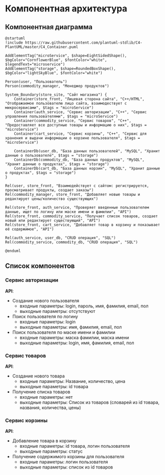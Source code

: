 # Компонентная архитектура
## Компонентная диаграмма
```plantuml
@startuml
!include https://raw.githubusercontent.com/plantuml-stdlib/C4-PlantUML/master/C4_Container.puml

AddElementTag("microService", $shape=EightSidedShape(), $bgColor="CornflowerBlue", $fontColor="white", $legendText="microservice")
AddElementTag("storage", $shape=RoundedBoxShape(), $bgColor="lightSkyBlue", $fontColor="white")

Person(user, "Пользователь")
Person(commodity_manager, "Менеджер продуктов")

System_Boundary(store_site, "Сайт магазина") {
    Container(store_front, "Лицевая сторона сайта", "C++/HTML", "Отображаемое пользователю лицо сайта, взаимодествует с микросервисами", $tags = "microService")
    Container(auth_service, "Сервис авторизации", "C++", "Сервис управления пользователями", $tags = "microService")    
    Container(commodity_service, "Сервис товаров", "C++", "Предоставляет все доступные товары и информацию о них", $tags = "microService")
    Container(cart_service, "Сервис корзины", "C++", "Сервис для хранения и выдачи информации о корзине пользователя", $tags = "microService")

    ContainerDb(user_db, "База данных пользователей", "MySQL", "Хранит данные о пользователе", $tags = "storage")
    ContainerDb(commodity_db, "База данных продуктов", "MySQL", "Хранит данные о продуктах", $tags = "storage")
    ContainerDb(cart_db, "База данных корзин", "MySQL", "Хранит данные о продуктах", $tags = "storage")
}

Rel(user, store_front, "Взаимодействует с сайтом: регистрируется, просматривает продукты, создает заказы")
Rel(commodity_manager, store_front, "Добавляет новые товары и редактирует цены/количество существующих")

Rel(store_front, auth_service, "Проверяет введенные пользователем данные, ищет по логину или маске имени и фамилии", "API")
Rel(store_front, commodity_service, "Получает список товаров, создает новый или редактирует существующий", "API")
Rel(store_front, cart_service, "Добавляет товар в корзину и показывает её содержимое", "API")

Rel(auth_service, user_db, "CRUD операция", "SQL")
Rel(commodity_service, commodity_db, "CRUD операция", "SQL")

@enduml
```

## Список компонентов  

### Сервис авторизации
**API**:
* Создание нового пользователя
    * входные параметры: login, пароль, имя, фамилия, email, пол
    * выходные параметры: отсутствуют
* Поиск пользователя по логину
    * входные параметры:  login
    * выходные параметры: имя, фамилия, email, пол
* Поиск пользователя по маске имени и фамилии
    * входные параметры: маска фамилии, маска имени
    * выходные параметры: login, имя, фамилия, email, пол

### Сервис товаров
**API**:
* Создание нового товара
    * входные параметры: Название, количество, цена
    * выходные параметры: id товара
* Получение списка товаров
    * входные параметры:  нет
    * выходные параметры: Список из товаров (словарей из id товара, названия, количества, цены)

### Сервис корзины
**API**:
* Добавление товара в корзину
    * входные параметры:  id товара, логин пользователя
    * выходные параметры: статус
* Получение содержимого корзины для пользователя
    * входные параметры:  логин пользователя
    * выходные параметры: список из id товаров
